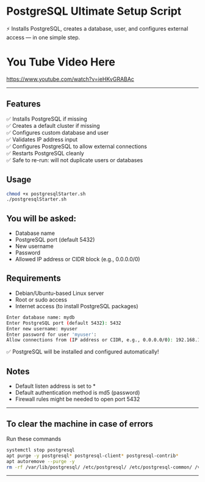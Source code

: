 # PostgreSQL Ultimate Setup Script

⚡ Installs PostgreSQL, creates a database, user, and configures external access — in one simple step.

# You Tube Video Here
https://www.youtube.com/watch?v=ieHKvGRABAc

---

## Features

✅ Installs PostgreSQL if missing  
✅ Creates a default cluster if missing  
✅ Configures custom database and user  
✅ Validates IP address input  
✅ Configures PostgreSQL to allow external connections  
✅ Restarts PostgreSQL cleanly  
✅ Safe to re-run: will not duplicate users or databases  



## Usage

```bash
chmod +x postgresqlStarter.sh
./postgresqlStarter.sh
```


## You will be asked:

* Database name
* PostgreSQL port (default 5432)
* New username
* Password
* Allowed IP address or CIDR block (e.g., 0.0.0.0/0)

## Requirements
* Debian/Ubuntu-based Linux server
* Root or sudo access
* Internet access (to install PostgreSQL packages)

```bash
Enter database name: mydb
Enter PostgreSQL port (default 5432): 5432
Enter new username: myuser
Enter password for user 'myuser':
Allow connections from (IP address or CIDR, e.g., 0.0.0.0/0): 192.168.1.0/24
```
✅ PostgreSQL will be installed and configured automatically!

## Notes
* Default listen address is set to *
* Default authentication method is md5 (password)
* Firewall rules might be needed to open port 5432

---

## To clear the machine in case of errors
Run these commands
```bash
systemctl stop postgresql
apt purge -y postgresql* postgresql-client* postgresql-contrib*
apt autoremove --purge -y
rm -rf /var/lib/postgresql/ /etc/postgresql/ /etc/postgresql-common/ /var/log/postgresql/ /usr/lib/postgresql/
```
---

